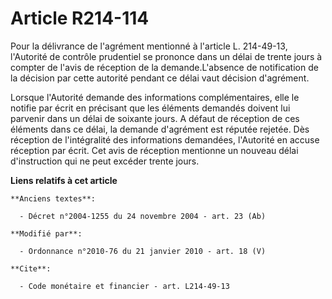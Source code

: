 # Article R214-114

Pour la délivrance de l'agrément mentionné à l'article L. 214-49-13, l'Autorité de contrôle prudentiel se prononce dans un
délai de trente jours à compter de l'avis de réception de la demande.L'absence de notification de la décision par cette
autorité pendant ce délai vaut décision d'agrément. 

Lorsque l'Autorité demande des informations complémentaires, elle le notifie par écrit en précisant que les éléments demandés
doivent lui parvenir dans un délai de soixante jours. A défaut de réception de ces éléments dans ce délai, la demande
d'agrément est réputée rejetée. Dès réception de l'intégralité des informations demandées, l'Autorité en accuse réception par
écrit. Cet avis de réception mentionne un nouveau délai d'instruction qui ne peut excéder trente jours.

**Liens relatifs à cet article**

	**Anciens textes**:

	  - Décret n°2004-1255 du 24 novembre 2004 - art. 23 (Ab)

	**Modifié par**:

	  - Ordonnance n°2010-76 du 21 janvier 2010 - art. 18 (V)

	**Cite**:

	  - Code monétaire et financier - art. L214-49-13
